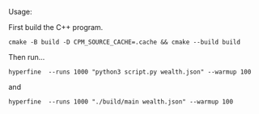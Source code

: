 Usage:

First build the C++ program.

```
cmake -B build -D CPM_SOURCE_CACHE=.cache && cmake --build build 
````


Then run...
```
hyperfine  --runs 1000 "python3 script.py wealth.json" --warmup 100 
````

and

```
hyperfine  --runs 1000 "./build/main wealth.json" --warmup 100 
```